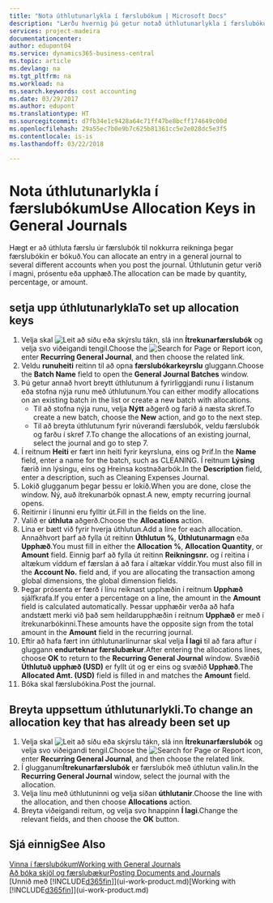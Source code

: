 ```yaml
---
title: "Nota úthlutunarlykla í færslubókum | Microsoft Docs"
description: "Lærðu hvernig þú getur notað úthlutunarlykla í færslubókum."
services: project-madeira
documentationcenter: 
author: edupont04
ms.service: dynamics365-business-central
ms.topic: article
ms.devlang: na
ms.tgt_pltfrm: na
ms.workload: na
ms.search.keywords: cost accounting
ms.date: 03/29/2017
ms.author: edupont
ms.translationtype: HT
ms.sourcegitcommit: d7fb34e1c9428a64c71ff47be8bcff174649c00d
ms.openlocfilehash: 29a55ec7b0e9b7c625b81361cc5e2e028dc5e3f5
ms.contentlocale: is-is
ms.lasthandoff: 03/22/2018

---
```

# <a name="use-allocation-keys-in-general-journals"></a><span data-ttu-id="e1a0e-103">Nota úthlutunarlykla í færslubókum</span><span class="sxs-lookup"><span data-stu-id="e1a0e-103">Use Allocation Keys in General Journals</span></span>
<span data-ttu-id="e1a0e-104">Hægt er að úthluta færslu úr færslubók til nokkurra reikninga þegar færslubókin er bókuð.</span><span class="sxs-lookup"><span data-stu-id="e1a0e-104">You can allocate an entry in a general journal to several different accounts when you post the journal.</span></span> <span data-ttu-id="e1a0e-105">Úthlutunin getur verið í magni, prósentu eða upphæð.</span><span class="sxs-lookup"><span data-stu-id="e1a0e-105">The allocation can be made by quantity, percentage, or amount.</span></span>

## <a name="to-set-up-allocation-keys"></a><span data-ttu-id="e1a0e-106">setja upp úthlutunarlykla</span><span class="sxs-lookup"><span data-stu-id="e1a0e-106">To set up allocation keys</span></span>
1. <span data-ttu-id="e1a0e-107">Velja skal ![Leit að síðu eða skýrslu](media/ui-search/search_small.png "Leit að síðu eða skýrslu táknið") tákn, slá inn **Ítrekunarfærslubók** og velja svo viðeigandi tengil.</span><span class="sxs-lookup"><span data-stu-id="e1a0e-107">Choose the ![Search for Page or Report](media/ui-search/search_small.png "Search for Page or Report icon") icon, enter **Recurring General Journal**, and then choose the related link.</span></span>
2. <span data-ttu-id="e1a0e-108">Veldu **runuheiti** reitinn til að opna **færslubókarkeyrslu** gluggann.</span><span class="sxs-lookup"><span data-stu-id="e1a0e-108">Choose the **Batch Name** field to open the **General Journal Batches** window.</span></span>
3. <span data-ttu-id="e1a0e-109">Þú getur annað hvort breytt úthlutunum á fyrirliggjandi runu í listanum eða stofna nýja runu með úthlutunum.</span><span class="sxs-lookup"><span data-stu-id="e1a0e-109">You can either modify allocations on an existing batch in the list or create a new batch with allocations.</span></span>
   * <span data-ttu-id="e1a0e-110">Til að stofna nýja runu, velja **Nýtt** aðgerð og farið á næsta skref.</span><span class="sxs-lookup"><span data-stu-id="e1a0e-110">To create a new batch, choose the **New** action, and go to the next step.</span></span>
   * <span data-ttu-id="e1a0e-111">Til að breyta úthlutunum fyrir núverandi færslubók, veldu færslubók og farðu í skref 7.</span><span class="sxs-lookup"><span data-stu-id="e1a0e-111">To change the allocations of an existing journal, select the journal and go to step 7.</span></span>    
4. <span data-ttu-id="e1a0e-112">Í reitnum **Heiti** er fært inn heiti fyrir keyrsluna, eins og Þrif.</span><span class="sxs-lookup"><span data-stu-id="e1a0e-112">In the **Name** field, enter a name for the batch, such as CLEANING.</span></span> <span data-ttu-id="e1a0e-113">Í reitnum **Lýsing** færið inn lýsingu, eins og Hreinsa kostnaðarbók.</span><span class="sxs-lookup"><span data-stu-id="e1a0e-113">In the **Description** field, enter a description, such as Cleaning Expenses Journal.</span></span>
5. <span data-ttu-id="e1a0e-114">Lokið glugganum þegar þessu er lokið.</span><span class="sxs-lookup"><span data-stu-id="e1a0e-114">When you are done, close the window.</span></span> <span data-ttu-id="e1a0e-115">Ný, auð ítrekunarbók opnast.</span><span class="sxs-lookup"><span data-stu-id="e1a0e-115">A new, empty recurring journal opens.</span></span>
6. <span data-ttu-id="e1a0e-116">Reitirnir í línunni eru fylltir út.</span><span class="sxs-lookup"><span data-stu-id="e1a0e-116">Fill in the fields on the line.</span></span>
7. <span data-ttu-id="e1a0e-117">Valið er **úthluta** aðgerð.</span><span class="sxs-lookup"><span data-stu-id="e1a0e-117">Choose the **Allocations** action.</span></span>
8. <span data-ttu-id="e1a0e-118">Lína er bætt við fyrir hverja úthlutun.</span><span class="sxs-lookup"><span data-stu-id="e1a0e-118">Add a line for each allocation.</span></span> <span data-ttu-id="e1a0e-119">Annaðhvort þarf að fylla út reitinn **Úthlutun %**, **Úthlutunarmagn** eða **Upphæð**.</span><span class="sxs-lookup"><span data-stu-id="e1a0e-119">You must fill in either the **Allocation %**, **Allocation Quantity**, or **Amount** field.</span></span> <span data-ttu-id="e1a0e-120">Einnig þarf að fylla út reitinn **Reikningsnr.** og í reitina í altækum víddum ef færslan á að fara í altækar víddir.</span><span class="sxs-lookup"><span data-stu-id="e1a0e-120">You must also fill in the **Account No.** field and, if you are allocating the transaction among global dimensions, the global dimension fields.</span></span>
9. <span data-ttu-id="e1a0e-121">Þegar prósenta er færð í línu reiknast upphæðin í reitnum **Upphæð** sjálfkrafa.</span><span class="sxs-lookup"><span data-stu-id="e1a0e-121">If you enter a percentage on a line, the amount in the **Amount** field is calculated automatically.</span></span> <span data-ttu-id="e1a0e-122">Þessar upphæðir verða að hafa andstætt merki við það sem heildarupphæðin í reitnum **Upphæð** er með í ítrekunarbókinni.</span><span class="sxs-lookup"><span data-stu-id="e1a0e-122">These amounts have the opposite sign from the total amount in the **Amount** field in the recurring journal.</span></span>
10. <span data-ttu-id="e1a0e-123">Eftir að hafa fært inn úthlutunarlínurnar skal velja **Í lagi** til að fara aftur í gluggann **endurteknar færslubækur**.</span><span class="sxs-lookup"><span data-stu-id="e1a0e-123">After entering the allocations lines, choose **OK** to return to the **Recurring General Journal** window.</span></span> <span data-ttu-id="e1a0e-124">Svæðið **Úthlutuð upphæð (USD)** er fyllt út og er eins og svæðið **Upphæð**.</span><span class="sxs-lookup"><span data-stu-id="e1a0e-124">The **Allocated Amt. (USD)** field is filled in and matches the **Amount** field.</span></span>
11. <span data-ttu-id="e1a0e-125">Bóka skal færslubókina.</span><span class="sxs-lookup"><span data-stu-id="e1a0e-125">Post the journal.</span></span>

## <a name="to-change-an-allocation-key-that-has-already-been-set-up"></a><span data-ttu-id="e1a0e-126">Breyta uppsettum úthlutunarlykli.</span><span class="sxs-lookup"><span data-stu-id="e1a0e-126">To change an allocation key that has already been set up</span></span>
1. <span data-ttu-id="e1a0e-127">Velja skal ![Leit að síðu eða skýrslu](media/ui-search/search_small.png "Leit að síðu eða skýrslu táknið") tákn, slá inn **Ítrekunarfærslubók** og velja svo viðeigandi tengil.</span><span class="sxs-lookup"><span data-stu-id="e1a0e-127">Choose the ![Search for Page or Report](media/ui-search/search_small.png "Search for Page or Report icon") icon, enter **Recurring General Journal**, and then choose the related link.</span></span>
2. <span data-ttu-id="e1a0e-128">Í glugganum**Ítrekunarfærslubók** er færslubók með úthlutun valin.</span><span class="sxs-lookup"><span data-stu-id="e1a0e-128">In the **Recurring General Journal** window, select the journal with the allocation.</span></span>
3. <span data-ttu-id="e1a0e-129">Velja línu með úthlutuninni og velja síðan **úthlutanir**.</span><span class="sxs-lookup"><span data-stu-id="e1a0e-129">Choose the line with the allocation, and then choose **Allocations** action.</span></span>
4. <span data-ttu-id="e1a0e-130">Breyta viðeigandi reitum, og velja svo hnappinn **Í lagi**.</span><span class="sxs-lookup"><span data-stu-id="e1a0e-130">Change the relevant fields, and then choose the **OK** button.</span></span>

## <a name="see-also"></a><span data-ttu-id="e1a0e-131">Sjá einnig</span><span class="sxs-lookup"><span data-stu-id="e1a0e-131">See Also</span></span>
[<span data-ttu-id="e1a0e-132">Vinna í færslubókum</span><span class="sxs-lookup"><span data-stu-id="e1a0e-132">Working with General Journals</span></span>](ui-work-general-journals.md)  
[<span data-ttu-id="e1a0e-133">Að bóka skjöl og færslubækur</span><span class="sxs-lookup"><span data-stu-id="e1a0e-133">Posting Documents and Journals</span></span>](ui-post-documents-journals.md)  
<span data-ttu-id="e1a0e-134">[Unnið með [!INCLUDE[d365fin](includes/d365fin_md.md)]](ui-work-product.md)</span><span class="sxs-lookup"><span data-stu-id="e1a0e-134">[Working with [!INCLUDE[d365fin](includes/d365fin_md.md)]](ui-work-product.md)</span></span>

